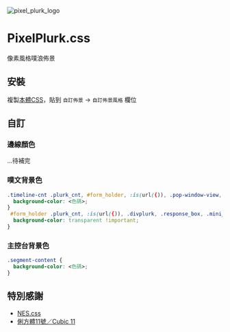 ![pixel_plurk_logo](https://user-images.githubusercontent.com/4176802/231839890-a084c430-d022-4727-ba72-2373189322c9.jpg)

# PixelPlurk.css

像素風格噗浪佈景

## 安裝

複製[本體CSS](https://github.com/maid-cat/PixelPlurk.css/blob/main/PixelPlurk.css)，貼到 `自訂佈景` -> `自訂佈景風格` 欄位

## 自訂

### 邊線顏色

...待補完

### 噗文背景色

```css
.timeline-cnt .plurk_cnt, #form_holder, :is(url({)), .pop-window-view, :is(url(})) {
  background-color: <色碼>;
}
 #form_holder .plurk_cnt, :is(url({)), .divplurk, .response_box, .mini_form, :is(url(})) {
  background-color: transparent !important;
}
```

### 主控台背景色

```css
.segment-content {
  background-color: <色碼>;
}
```


## 特別感謝

- [NES.css](https://nostalgic-css.github.io/NES.css/)
- [俐方體11號／Cubic 11](https://github.com/ACh-K/Cubic-11)